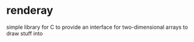 # renderay
simple library for C to provide an interface for two-dimensional arrays to draw stuff into
